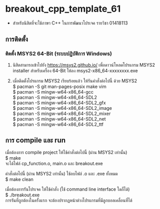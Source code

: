 # breakout_cpp_template_61

* สำหรับนิสิตที่จะใช้ภาษา C++ ในการพัฒนาโปรเจค รายวิชา 01418113

## การติดตั้ง

### ติดตั้ง MSYS2 64-Bit (ระบบปฏิบัติการ Windows)

1. นิสิตสามารถเข้าไปยัง <https://msys2.github.io/> เพื่อดาวน์โหลดโปรแกรม MSYS2 installer สำหรับเครื่อง 64-Bit ให้ลง msys2-x86_64-xxxxxxxx.exe

2. เมื่อติดตั้งโปรแกรม MSYS2 เรียบร้อยแล้ว ให้รันคำสั่งต่อไปนี้ ด้วย MSYS2  
$ pacman -S git man-pages-posix make vim  
$ pacman -S mingw-w64-x86_64-gcc  
$ pacman -S mingw-w64-x86_64-SDL2  
$ pacman -S mingw-w64-x86_64-SDL2_gfx  
$ pacman -S mingw-w64-x86_64-SDL2_image  
$ pacman -S mingw-w64-x86_64-SDL2_mixer  
$ pacman -S mingw-w64-x86_64-SDL2_net  
$ pacman -S mingw-w64-x86_64-SDL2_ttf  

## การ compile และ run

เมื่อต้องการ compile project ให้ใช้คำสั่งต่อไปนี้ (ผ่าน MSYS2 เท่านั้น)  
$ make  
จะได้ไฟล์ cp_function.o, main.o และ breakout.exe

คำสั่งต่อไปนี้ (ผ่าน MSYS2 เท่านั้น) ใช้ลบไฟล์ .o และ .exe ทั้งหมด  
$ make clean

เมื่อต้องการรันโปรเจค ให้ใช้คำสั่ง (ใช้ command line interface ใดก็ได้)  
$ ./breakout.exe  
การรันที่ถูกต้องในครั้งแรก จะต้องปรากฏหน้าต่างโปรแกรมที่มีลูกบอลเคลื่อนที่ได้
